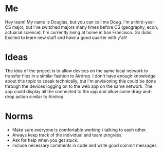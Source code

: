 # Me

Hey team! My name is Douglas, but you can call me Doug. I'm a third-year CS major, but I've switched majors many times before CS (geography, econ, actuarial science). I'm currently living at home in San Francisco. Go dubs. Excited to learn new stuff and have a good quarter with y'all!

# Ideas

The idea of the project is to allow devices on the same local network to transfer files in a similar fashion to Airdrop. I don't have enough knowledge about this topic to speak technically, but I'm envisioning this could be done through the devices logging on to the web app on the same network. The app could display all the connected to the app and allow some drag-and-drop action similar to Airdrop.

# Norms

- Make sure everyone is comfortable working / talking to each other.
- Always keep track of the individual and team progress.
- Ask for help when you get stuck.
- Include necessary comments in code and write good commit messages.
